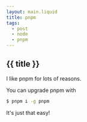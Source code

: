 ```yaml
---
layout: main.liquid
title: pnpm
tags:
  - post
  - node
  - pnpm
---
```


## {{ title }}

I like pnpm for lots of reasons.

You can upgrade pnpm with

```bash
$ pnpm i -g pnpm
```

It's just that easy!
